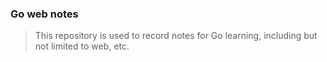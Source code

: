 ### Go web notes
>This repository is used to record notes for Go learning, including but not limited to web, etc.
